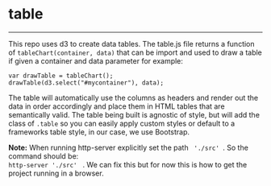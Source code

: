 # table
---
This repo uses d3 to create data tables. The table.js file returns a function of <code>tableChart(container, data)</code> that can be import and used to draw a table if given a container and data parameter for example:

<code>var drawTable = tableChart();
drawTable(d3.select("#mycontainer"), data); </code>

The table will automatically use the columns as headers and render out the data in order accordingly and place them in HTML tables that are semantically valid. The table being built is agnostic of style, but will add the class of <code>.table</code> so you can easily apply custom styles or default to a frameworks table style, in our case, we use Bootstrap.

**Note:**
When running http-server explicitly set the path <code> './src' </code>. 
So the command should be: <code> http-server './src' </code> . 
We can fix this but for now this is how to get the project running in a browser.